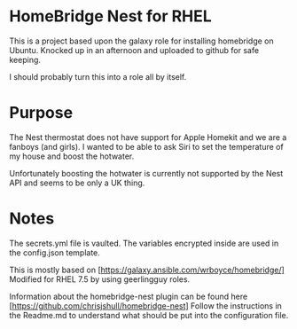 # HomeBridge Nest for RHEL

This is a project based upon the galaxy role for installing 
homebridge on Ubuntu. Knocked up in an afternoon and uploaded to github for 
safe keeping.

I should probably turn this into a role all by itself.

# Purpose
The Nest thermostat does not have support for Apple Homekit and we 
are a fanboys (and girls). I wanted to be able to ask Siri to set the temperature
of my house and boost the hotwater.

Unfortunately boosting the hotwater is currently not supported by the
Nest API and seems to be only a UK thing.

# Notes
The secrets.yml file is vaulted. The variables encrypted inside are used in the 
config.json template.

This is mostly based on [https://galaxy.ansible.com/wrboyce/homebridge/]
Modified for RHEL 7.5 by using geerlingguy roles.

Information about the homebridge-nest plugin can be found here
[https://github.com/chrisjshull/homebridge-nest] Follow the instructions in the 
Readme.md to understand what should be put into the configuration file.